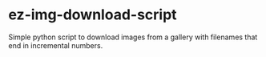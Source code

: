 # ez-img-download-script
Simple python script to download images from a gallery with filenames that end in incremental numbers.
